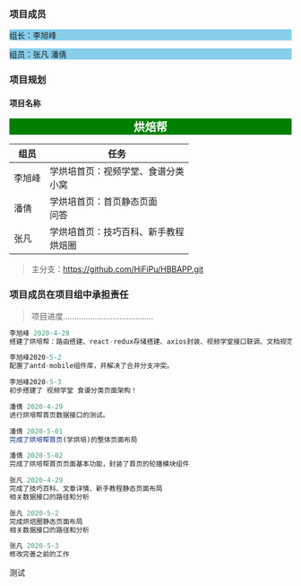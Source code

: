 ### 项目成员

<p style='background-color:skyblue'>组长：李旭峰</p>

<p style='background-color:skyblue'>组员：张凡     潘倩</p>

### 项目规划

#### 项目名称

<center style='background-color:green;font-size:20px;font-weight:600;color:white;width:100%;'>烘焙帮</center>

| 组员   | 任务                                       |
| ------ | ------------------------------------------ |
| 李旭峰 | 学烘培首页：视频学堂、食谱分类<br />小窝   |
| 潘倩   | 学烘培首页：首页静态页面<br />问答         |
| 张凡   | 学烘培首页：技巧百科、新手教程<br />烘焙圈 |

>主分支：https://github.com/HiFiPu/HBBAPP.git

### 项目成员在项目组中承担责任

> 项目进度........................................

```jsx
李旭峰 2020-4-28
搭建了烘培帮：路由搭建、react-redux存储搭建、axios封装、视频学堂接口联调、文档规范制定，进行了文档接口测试。

李旭峰2020-5-2
配置了antd-mobile组件库，并解决了合并分支冲突。

李旭峰2020-5-3
初步搭建了 视频学堂 食谱分类页面架构！
```



```jsx
潘倩 2020-4-29
进行烘培帮首页数据接口的测试。

潘倩 2020-5-01
完成了烘培帮首页(学烘培)的整体页面布局
```

```jsx
潘倩 2020-5-02
完成了烘培帮首页页面基本功能，封装了首页的轮播模块组件
```


```jsx
张凡 2020-4-29
完成了技巧百科、文章详情、新手教程静态页面布局
相关数据接口的路径和分析

张凡 2020-5-2
完成烘焙圈静态页面布局
相关数据接口的路径和分析

张凡 2020-5-3
修改完善之前的工作
```

测试